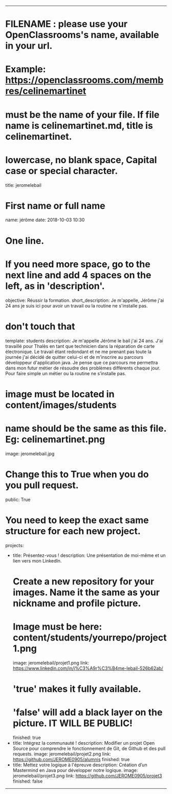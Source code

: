 ---

# FILENAME : please use your OpenClassrooms's name, available in your url.
# Example: https://openclassrooms.com/membres/celinemartinet
# must be the name of your file. If file name is celinemartinet.md, title is celinemartinet.
# lowercase, no blank space, Capital case or special character.
title: jeromelebail

# First name or full name
name: jérôme
date: 2018-10-03 10:30

# One line.
# If you need more space, go to the next line and add 4 spaces on the left, as in 'description'.
objective: Réussir la formation.
short_description: Je m'appelle, Jérôme j'ai 24 ans je suis ici pour avoir un travail ou la routine ne s'installe pas. 

# don't touch that
template: students
description:
    Je m'appelle Jérôme le bail j'ai 24 ans. J'ai travaillé pour Thalès en tant que technicien dans la réparation de carte électronique. 
    Le travail étant redondant et ne me prenant pas toute la journée j'ai décidé de quitter celui-ci et de m’inscrire
    au parcours développeur d'application java. Je pense que ce parcours me permettra dans mon futur métier de résoudre
    des problèmes différents chaque jour. Pour faire simple un métier ou la routine ne s’installe pas.

# image must be located in content/images/students
# name should be the same as this file. Eg: celinemartinet.png
image: jeromelebail.jpg

# Change this to True when you do you pull request.
public: True

# You need to keep the exact same structure for each new project.
projects:
  - title: Présentez-vous !
    description: Une présentation de moi-même et un lien vers mon LinkedIn.
    # Create a new repository for your images. Name it the same as your nickname and profile picture.
    # Image must be here: content/students/yourrepo/project1.png
    image: jeromelebail/projet1.png
    link: https://www.linkedin.com/in/j%C3%A9r%C3%B4me-lebail-526b62ab/
    # 'true' makes it fully available.
    # 'false' will add a black layer on the picture. IT WILL BE PUBLIC!
    finished: true
  - title: Intégrez la communauté !
    description: Modifier un projet Open Source pour comprendre le fonctionnement de Git, de Github et des pull requests. 
    image: jeromelebail/projet2.png
    link: https://github.com/JEROME0905/alumnis
    finished: true
  - title: Mettez votre logique à l'épreuve
    description: Création d’un Mastermind en Java pour développer notre logique.
    image: jeromelebail/projet3.png
    link: https://github.com/JEROME0905/projet3
    finished: false
---